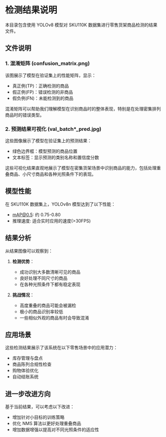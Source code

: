 # 检测结果说明

本目录包含使用 YOLOv8 模型对 SKU110K 数据集进行零售货架商品检测的结果文件。

## 文件说明

### 1. 混淆矩阵 (confusion_matrix.png)

该图展示了模型在验证集上的性能矩阵，显示：

- 真正例(TP)：正确检测的商品
- 假正例(FP)：错误检测的非商品
- 假负例(FN)：未能检测到的商品

混淆矩阵可以帮助我们理解模型在识别商品时的整体表现，特别是在处理密集排列商品时的错误类型。

### 2. 预测结果可视化 (val_batch\*\_pred.jpg)

这些图像展示了模型在验证集上的预测结果：

- 绿色边界框：模型预测的商品位置
- 文本标签：显示预测的类别名称和置信度分数

这些可视化结果直观地展示了模型在密集货架场景中识别商品的能力，包括处理重叠商品、小尺寸商品和各种光照条件下的表现。

## 模型性能

在 SKU110K 数据集上，YOLOv8n 模型达到了以下性能：

- mAP@0.5: 约 0.75-0.80
- 推理速度: 适合实时应用的速度(>30FPS)

## 结果分析

从结果图像可以观察到：

1. **检测优势**：

   - 成功识别大多数清晰可见的商品
   - 良好处理不同尺寸的商品
   - 在各种光照条件下都有稳定表现

2. **挑战情况**：
   - 高度重叠的商品可能会被漏检
   - 极小的商品识别率较低
   - 一些相似外观的商品有时会导致混淆

## 应用场景

这些检测结果展示了该系统在以下零售场景中的应用潜力：

- 库存管理与盘点
- 商品陈列合规性检查
- 购物体验优化
- 自动结账系统

## 进一步改进方向

基于当前结果，可以考虑以下改进：

- 增加针对小目标的训练策略
- 优化 NMS 算法以更好处理重叠商品
- 增加数据增强以提高对不同光照条件的适应性
